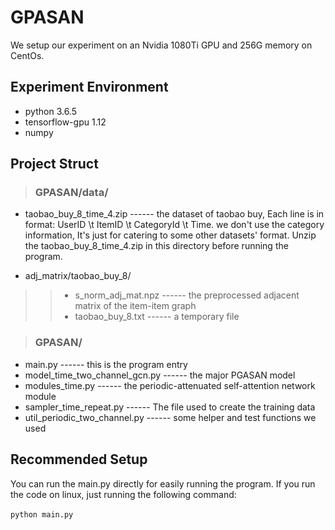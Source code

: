 
# GPASAN
We setup our experiment on an Nvidia 1080Ti GPU and 256G memory on CentOs. 

Experiment Environment
-------
* python 3.6.5
* tensorflow-gpu 1.12
* numpy

Project Struct
------
> ### GPASAN/data/
* taobao_buy_8_time_4.zip  ------ the dataset of taobao buy, Each line is in format: UserID \t ItemID \t CategoryId \t Time. we don't use the category information, It's just for catering to some other datasets' format. Unzip the taobao_buy_8_time_4.zip in this directory before running the program.

* adj_matrix/taobao_buy_8/ 
>> * s_norm_adj_mat.npz  ------ the preprocessed adjacent matrix of the item-item graph
>> * taobao_buy_8.txt  ------ a temporary file

> ### GPASAN/
* main.py                   ------ this is the program entry
* model_time_two_channel_gcn.py             ------ the major PGASAN model
* modules_time.py                  ------ the periodic-attenuated self-attention network module
* sampler_time_repeat.py                  ------ The file used to create the training data
* util_periodic_two_channel.py                  ------ some helper and test functions we used

Recommended Setup
------
You can run the main.py directly for easily running the program. 
If you run the code on linux, just running the following command:<br>
<br>
      `python main.py`
